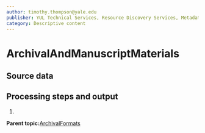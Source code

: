```yaml
---
author: timothy.thompson@yale.edu
publisher: YUL Technical Services, Resource Discovery Services, Metadata Services Unit
category: Descriptive content
---
```


# ArchivalAndManuscriptMaterials

## Source data

## Processing steps and output

1.  
**Parent topic:**[ArchivalFormats](../../concepts/supertypes/archivalformats.md)

